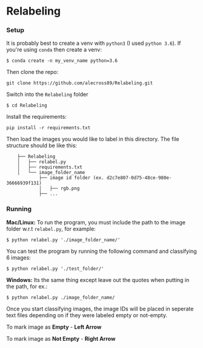 # Relabeling

### Setup
It is probably best to create a venv with `python3` (I used `python 3.6`).  If you're using `conda` then create a venv:
``` 
$ conda create -n my_venv_name python=3.6
```
Then clone the repo:
```
git clone https://github.com/alecross89/Relabeling.git
```
Switch into the `Relabeling` folder
```
$ cd Relabeling
```

Install the requirements:
```
pip install -r requirements.txt 
```
Then load the images you would like to label in this directory.  The file structure should be like this:
```
    ├── Relabeling                    
    │   ├── relabel.py       
    │   ├── requirements.txt      
    │   └── image_folder_name
            ├── image id folder (ex. d2c7e807-0d75-48ce-980e-36666939f131)         
            │   ├── rgb.png        
            ├── ...
```

### Running

**Mac/Linux:**
To run the program, you must include the path to the image folder w.r.t `relabel.py`, for example: 
```
$ python relabel.py './image_folder_name/'
```
You can test the program by running the following command and classifying 6 images:
```
$ python relabel.py './test_folder/'
```
**Windows:**
Its the same thing except leave out the quotes when putting in the path, for ex.:
```
$ python relabel.py ./image_folder_name/
```
Once you start classifying images, the image IDs will be placed in seperate text files depending on if they were labeled empty or not-empty.  

To mark image as **Empty** - **Left Arrow**

To mark image as **Not Empty** - **Right Arrow**
 
